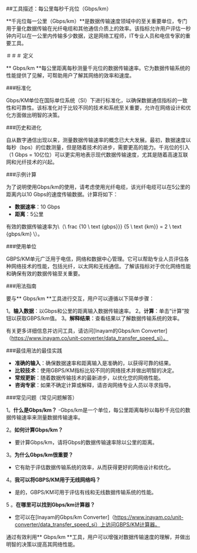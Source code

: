 ##工具描述：每公里每秒千兆位（Gbps/km）

**千兆位每一公里（Gbps/km）**是数据传输速度领域中的至关重要单位，专门用于量化数据传输在光纤电缆和其他通信介质上的效率。该指标允许用户评估一秒钟内可以在一公里内传输多少数据，这是网络工程师，IT专业人员和电信专家的重要工具。

＃＃＃ 定义

** Gbps/km **每公里距离每秒测量千兆位的数据传输速率。它为数据传输系统的性能提供了见解，可帮助用户了解其网络的效率和速度。

###标准化

Gbps/KM单位在国际单位系统（SI）下进行标准化，以确保数据通信指标的一致性和可靠性。该标准化对于比较不同的技术和系统至关重要，允许在网络设计和优化方面做出明智的决策。

###历史和进化

自从数字通信出现以来，测量数据传输速率的概念已大大发展。最初，数据速度以每秒（bps）的位数测量，但是随着技术的进步，需要更高的能力。千兆位的引入（1 Gbps = 10亿位）可以更实用地表示现代数据传输速度，尤其是随着高速互联网和光纤技术的兴起。

###示例计算

为了说明使用Gbps/km的使用，请考虑使用光纤电缆，该光纤电缆可以在5公里的距离内以10 Gbps的速度传输数据。计算将如下：

-  **数据速率**：10 Gbps
-  **距离**：5公里

有效的数据传输速率为\（\ frac {10 \ text {gbps}}} {5 \ text {km}} = 2 \ text {gbps/km} \）。

###使用单位

GBPS/KM单元广泛用于电信，网络和数据中心管理。它可以帮助专业人员评估各种网络技术的性能，包括光纤，以太网和无线通信。了解该指标对于优化网络性能和确保有效的数据传输至关重要。

###用法指南

要与** Gbps/km **工具进行交互，用户可以遵循以下简单步骤：

1。**输入数据**：以Gbps和公里的距离输入数据传输速率。
2。**计算**：单击“计算”按钮以获取GBPS/km值。
3。**解释结果**：查看结果以了解数据传输系统的效率。

有关更多详细信息并访问工具，请访问[Inayam的Gbps/km Converter]（https://www.inayam.co/unit-converter/data_transfer_speed_si）。

###最佳用法的最佳实践

-  **准确的输入**：确保数据速率和距离输入是准确的，以获得可靠的结果。
-  **比较技术**：使用GBPS/KM指标比较不同的网络技术并做出明智的决定。
-  **常规更新**：随着数据传输技术的最新进步，以优化您的网络性能。
-  **咨询专家**：如果不确定计算或解释，请咨询网络专业人员以寻求指导。

###常见问题（常见问题解答）

1。**什么是Gbps/km？**
-Gbps/km是一个单位，每公里距离每秒以每秒千兆位的数据传输速率来测量数据传输速率。

2。**如何计算Gbps/km？**
- 要计算Gbps/km，请将Gbps的数据传输速率除以公里的距离。

3。**为什么Gbps/km很重要？**
- 它有助于评估数据传输系统的效率，从而获得更好的网络设计和优化。

4。**我可以将GBPS/KM用于无线网络吗？**
- 是的，GBPS/KM可用于评估有线和无线数据传输系统的性能。

5 。**在哪里可以找到Gbps/km计算器？**
- 您可以在[Inayam的Gbps/km Converter]（https://www.inayam.co/unit-converter/data_transfer_speed_si）上访问GBPS/KM计算器。

通过有效利用** Gbps/km **工具，用户可以增强对数据传输速度的理解，并做出明智的决策以提高其网络性能。